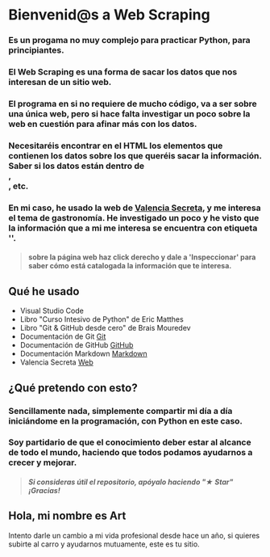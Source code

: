 # Bienvenid@s a Web Scraping

### Es un progama no muy complejo para practicar Python, para principiantes.

### El Web Scraping es una forma de sacar los datos que nos interesan de un sitio web.
### El programa en si no requiere de mucho código, va a ser sobre una única web, pero si hace falta investigar un poco sobre la web en cuestión para afinar más con los datos.
### Necesitaréis encontrar en el HTML los elementos que contienen los datos sobre los que queréis sacar la información. Saber si los datos están dentro de <div>, <article>, etc.
### En mi caso, he usado la web de [Valencia Secreta](https://valenciasecreta.com), y me interesa el tema de gastronomía. He investigado un poco y he visto que la información que a mi me interesa se encuentra con etiqueta '<a>'.

> #### sobre la página web haz click derecho y dale a 'Inspeccionar' para saber cómo está catalogada la información que te interesa.


## Qué he usado

 - Visual Studio Code
 - Libro "Curso Intesivo de Python" de Eric Matthes
 - Libro "Git & GitHub desde cero" de Brais Mouredev
 - Documentación de Git [Git](https://git-scm.com)
 - Documentación de GitHub [GitHub](https://docs.github.com/es)
 - Documentación Markdown [Markdown](https://markdown.es)
 - Valencia Secreta [Web](https://valenciasecreta.com)

## ¿Qué pretendo con esto?

### Sencillamente nada, simplemente compartir mi día a día iniciándome en la programación, con Python en este caso. 
### Soy partidario de que el conocimiento deber estar al alcance de todo el mundo, haciendo que todos podamos ayudarnos a crecer y mejorar.

> ##### Si consideras útil el repositorio, apóyalo haciendo "★ Star" ¡Gracias!

## Hola, mi nombre es Art

Intento darle un cambio a mi vida profesional desde hace un año, si quieres subirte al carro y ayudarnos mutuamente, este es tu sitio.

